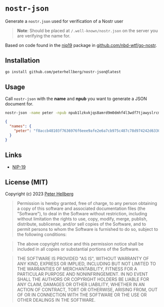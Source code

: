 # `nostr-json`

Generate a `nostr.json` used for verification of a Nostr user

> **Note**: Should be placed at `/.well-known/nostr.json` on the server you are verifying the name for.

Based on code found in the [nip19](https://github.com/nbd-wtf/go-nostr/tree/master/nip19) package in [github.com/nbd-wtf/go-nostr](https://github.com/nbd-wtf/go-nostr).

## Installation

```sh
go install github.com/peterhellberg/nostr-json@latest
```

## Usage

Call `nostr-json` with the **name** and **npub** you want to generate a JSON document for.

```sh
nostr-json -name peter -npub npub1lzkvkjqs8amrd9m0dmhf4l3wdf7tjawyslrcm96zgttrxzfx9kcsn0dz7s
```

```json
{
  "names": {
    "peter": "f8accb48103f7636976f6eee9afe2e6a7cb975c487c78d974242d63309262db1"
  }
}
```

## Links

 - [NIP-19](https://github.com/nostr-protocol/nips/blob/master/19.md)

## License (MIT)

Copyright (c) 2023 [Peter Hellberg](https://c7.se)

> Permission is hereby granted, free of charge, to any person obtaining
> a copy of this software and associated documentation files (the
> "Software"), to deal in the Software without restriction, including
> without limitation the rights to use, copy, modify, merge, publish,
> distribute, sublicense, and/or sell copies of the Software, and to
> permit persons to whom the Software is furnished to do so, subject to
> the following conditions:

> The above copyright notice and this permission notice shall be
> included in all copies or substantial portions of the Software.

> THE SOFTWARE IS PROVIDED "AS IS", WITHOUT WARRANTY OF ANY KIND,
> EXPRESS OR IMPLIED, INCLUDING BUT NOT LIMITED TO THE WARRANTIES OF
> MERCHANTABILITY, FITNESS FOR A PARTICULAR PURPOSE AND
> NONINFRINGEMENT. IN NO EVENT SHALL THE AUTHORS OR COPYRIGHT HOLDERS BE
> LIABLE FOR ANY CLAIM, DAMAGES OR OTHER LIABILITY, WHETHER IN AN ACTION
> OF CONTRACT, TORT OR OTHERWISE, ARISING FROM, OUT OF OR IN CONNECTION
> WITH THE SOFTWARE OR THE USE OR OTHER DEALINGS IN THE SOFTWARE.
